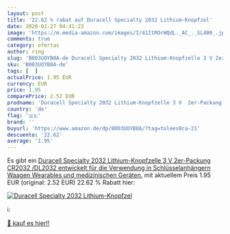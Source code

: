 ```yaml
---
layout: post
title: '22.62 % rabat auf Duracell Specialty 2032 Lithium-Knopfzel'
date: 2020-02-27 04:41:23
image: 'https://m.media-amazon.com/images/I/41ItROrWQdL._AC_._SL400_.jpg'
comments: true
category: ofertas
author: ring
slug: 'B003UOYB8A-de Duracell Specialty 2032 Lithium-Knopfzelle 3 V 2er-Packung...'
sku: 'B003UOYB8A-de'
tags: [  ]
actualPrice: 1.95 EUR
currency: EUR
price: 1.95
comparePrice: 2.52 EUR
prodname: 'Duracell Specialty 2032 Lithium-Knopfzelle 3 V  2er-Packung  CR2032 /DL2032 entwickelt für die Verwendung in Schlüsselanhängern  Waagen  Wearables und medizinischen Geräten.'
country: 'de'
flag: '🇩🇪'
brand: ''
buyurl: 'https://www.amazon.de/dp/B003UOYB8A/?tag=tolees0ca-21'
descuento: '22.62'
average: '1.95'
---
```


Es gibt ein [Duracell Specialty 2032 Lithium-Knopfzelle 3 V  2er-Packung  CR2032 /DL2032 entwickelt für die Verwendung in Schlüsselanhängern  Waagen  Wearables und medizinischen Geräten.](https://www.amazon.de/dp/B003UOYB8A/?tag=tolees0ca-21) mit aktuellem Preis 1.95 EUR (original: 2.52 EUR) 22.62 % Rabatt hier:

[![Duracell Specialty 2032 Lithium-Knopfzel](https://m.media-amazon.com/images/I/41ItROrWQdL._AC_._SL400_.jpg)](https://www.amazon.de/dp/B003UOYB8A/?tag=tolees0ca-21)

ℹ️:


[🛒 kauf es hier!!](https://www.amazon.de/dp/B003UOYB8A/?tag=tolees0ca-21)
